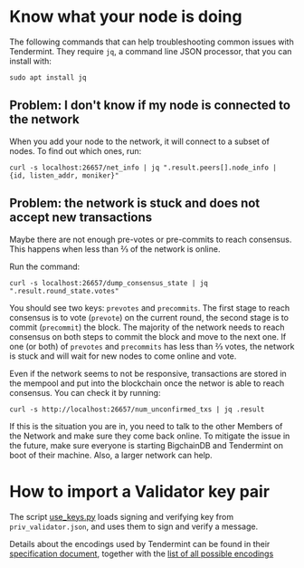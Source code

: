 # Know what your node is doing
The following commands that can help troubleshooting common issues with Tendermint. They require `jq`, a command line JSON processor, that you can install with:
```
sudo apt install jq
```

## Problem: I don't know if my node is connected to the network
When you add your node to the network, it will connect to a subset of nodes. To find out which ones, run:
```
curl -s localhost:26657/net_info | jq ".result.peers[].node_info | {id, listen_addr, moniker}"
```

## Problem: the network is stuck and does not accept new transactions
Maybe there are not enough pre-votes or pre-commits to reach consensus. This happens when less than ⅔ of the network is online.

Run the command:
```
curl -s localhost:26657/dump_consensus_state | jq ".result.round_state.votes"
```
You should see two keys: `prevotes` and `precommits`. The first stage to reach consensus is to vote (`prevote`) on the current round, the second stage is to commit (`precommit`) the block. The majority of the network needs to reach consensus on both steps to commit the block and move to the next one. If one (or both) of `prevotes` and `precommits` has less than ⅔ votes, the network is stuck and will wait for new nodes to come online and vote.

Even if the network seems to not be responsive, transactions are stored in the mempool and put into the blockchain once the networ is able to reach consensus. You can check it by running:
```
curl -s http://localhost:26657/num_unconfirmed_txs | jq .result
```

If this is the situation you are in, you need to talk to the other Members of the Network and make sure they come back online. To mitigate the issue in the future, make sure everyone is starting BigchainDB and Tendermint on boot of their machine. Also, a larger network can help.

# How to import a Validator key pair

The script [use_keys.py](use_keys.py) loads signing and verifying key from `priv_validator.json`, and uses them to sign and verify a message.

Details about the encodings used by Tendermint can be found in their [specification document](https://github.com/tendermint/tendermint/blob/master/docs/spec/blockchain/encoding.md), together with the [list of all possible encodings](https://github.com/tendermint/go-crypto#json-encoding)
